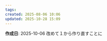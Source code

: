 ```yaml
---
tags:
created: 2025-08-06 10:06
updated: 2025-10-28 15:09
---
```


**作成日**: 2025-10-06
改めて１から作り直すことに